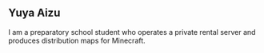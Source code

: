 ## Yuya Aizu

I am a preparatory school student who operates a private rental server and produces distribution maps for Minecraft.
